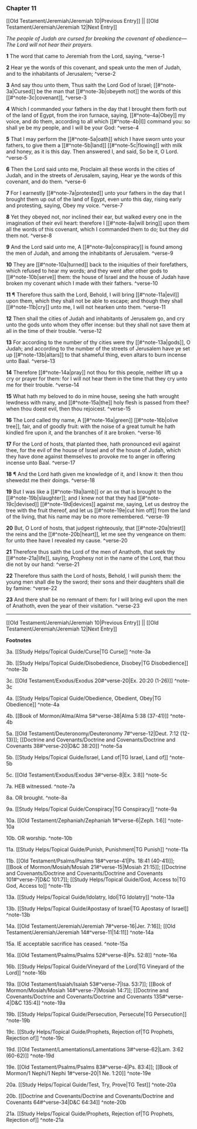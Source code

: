 ### Chapter 11

[[Old Testament/Jeremiah/Jeremiah 10|Previous Entry]]  ||  [[Old Testament/Jeremiah/Jeremiah 12|Next Entry]]

*The people of Judah are cursed for breaking the covenant of obedience—The Lord will not hear their prayers.*

**1**  The word that came to Jeremiah from the Lord, saying, ^verse-1

**2**  Hear ye the words of this covenant, and speak unto the men of Judah, and to the inhabitants of Jerusalem; ^verse-2

**3**  And say thou unto them, Thus saith the Lord God of Israel; [[#^note-3a|Cursed]] be the man that [[#^note-3b|obeyeth not]] the words of this [[#^note-3c|covenant]], ^verse-3

**4**  Which I commanded your fathers in the day that I brought them forth out of the land of Egypt, from the iron furnace, saying, [[#^note-4a|Obey]] my voice, and do them, according to all which [[#^note-4b|I]] command you: so shall ye be my people, and I will be your God: ^verse-4

**5**  That I may perform the [[#^note-5a|oath]] which I have sworn unto your fathers, to give them a [[#^note-5b|land]] [[#^note-5c|flowing]] with milk and honey, as it is this day. Then answered I, and said, So be it, O Lord. ^verse-5

**6**  Then the Lord said unto me, Proclaim all these words in the cities of Judah, and in the streets of Jerusalem, saying, Hear ye the words of this covenant, and do them. ^verse-6

**7**  For I earnestly [[#^note-7a|protested]] unto your fathers in the day that I brought them up out of the land of Egypt, even unto this day, rising early and protesting, saying, Obey my voice. ^verse-7

**8**  Yet they obeyed not, nor inclined their ear, but walked every one in the imagination of their evil heart: therefore I [[#^note-8a|will bring]] upon them all the words of this covenant, which I commanded them to do; but they did them not. ^verse-8

**9**  And the Lord said unto me, A [[#^note-9a|conspiracy]] is found among the men of Judah, and among the inhabitants of Jerusalem. ^verse-9

**10**  They are [[#^note-10a|turned]] back to the iniquities of their forefathers, which refused to hear my words; and they went after other gods to [[#^note-10b|serve]] them: the house of Israel and the house of Judah have broken my covenant which I made with their fathers. ^verse-10

**11**  ¶ Therefore thus saith the Lord, Behold, I will bring [[#^note-11a|evil]] upon them, which they shall not be able to escape; and though they shall [[#^note-11b|cry]] unto me, I will not hearken unto them. ^verse-11

**12**  Then shall the cities of Judah and inhabitants of Jerusalem go, and cry unto the gods unto whom they offer incense: but they shall not save them at all in the time of their trouble. ^verse-12

**13**  For according to the number of thy cities were thy [[#^note-13a|gods]], O Judah; and according to the number of the streets of Jerusalem have ye set up [[#^note-13b|altars]] to that shameful thing, even altars to burn incense unto Baal. ^verse-13

**14**  Therefore [[#^note-14a|pray]] not thou for this people, neither lift up a cry or prayer for them: for I will not hear them in the time that they cry unto me for their trouble. ^verse-14

**15**  What hath my beloved to do in mine house, seeing she hath wrought lewdness with many, and [[#^note-15a|the]] holy flesh is passed from thee? when thou doest evil, then thou rejoicest. ^verse-15

**16**  The Lord called thy name, A [[#^note-16a|green]] [[#^note-16b|olive tree]], fair, and of goodly fruit: with the noise of a great tumult he hath kindled fire upon it, and the branches of it are broken. ^verse-16

**17**  For the Lord of hosts, that planted thee, hath pronounced evil against thee, for the evil of the house of Israel and of the house of Judah, which they have done against themselves to provoke me to anger in offering incense unto Baal. ^verse-17

**18**  ¶ And the Lord hath given me knowledge of it, and I know it: then thou shewedst me their doings. ^verse-18

**19**  But I was like a [[#^note-19a|lamb]] or an ox that is brought to the [[#^note-19b|slaughter]]; and I knew not that they had [[#^note-19c|devised]] [[#^note-19d|devices]] against me, saying, Let us destroy the tree with the fruit thereof, and let us [[#^note-19e|cut him off]] from the land of the living, that his name may be no more remembered. ^verse-19

**20**  But, O Lord of hosts, that judgest righteously, that [[#^note-20a|triest]] the reins and the [[#^note-20b|heart]], let me see thy vengeance on them: for unto thee have I revealed my cause. ^verse-20

**21**  Therefore thus saith the Lord of the men of Anathoth, that seek thy [[#^note-21a|life]], saying, Prophesy not in the name of the Lord, that thou die not by our hand: ^verse-21

**22**  Therefore thus saith the Lord of hosts, Behold, I will punish them: the young men shall die by the sword; their sons and their daughters shall die by famine: ^verse-22

**23**  And there shall be no remnant of them: for I will bring evil upon the men of Anathoth, even the year of their visitation. ^verse-23


---
[[Old Testament/Jeremiah/Jeremiah 10|Previous Entry]]  ||  [[Old Testament/Jeremiah/Jeremiah 12|Next Entry]]


**Footnotes**


3a. [[Study Helps/Topical Guide/Curse|TG Curse]] ^note-3a

3b. [[Study Helps/Topical Guide/Disobedience, Disobey|TG Disobedience]] ^note-3b

3c. [[Old Testament/Exodus/Exodus 20#^verse-20|Ex. 20:20 (1-26)]] ^note-3c

4a. [[Study Helps/Topical Guide/Obedience, Obedient, Obey|TG Obedience]] ^note-4a

4b. [[Book of Mormon/Alma/Alma 5#^verse-38|Alma 5:38 (37-41)]] ^note-4b

5a. [[Old Testament/Deuteronomy/Deuteronomy 7#^verse-12|Deut. 7:12 (12-13)]]; [[Doctrine and Covenants/Doctrine and Covenants/Doctrine and Covenants 38#^verse-20|D&C 38:20]] ^note-5a

5b. [[Study Helps/Topical Guide/Israel, Land of|TG Israel, Land of]] ^note-5b

5c. [[Old Testament/Exodus/Exodus 3#^verse-8|Ex. 3:8]] ^note-5c

7a. HEB witnessed. ^note-7a

8a. OR brought. ^note-8a

9a. [[Study Helps/Topical Guide/Conspiracy|TG Conspiracy]] ^note-9a

10a. [[Old Testament/Zephaniah/Zephaniah 1#^verse-6|Zeph. 1:6]] ^note-10a

10b. OR worship. ^note-10b

11a. [[Study Helps/Topical Guide/Punish, Punishment|TG Punish]] ^note-11a

11b. [[Old Testament/Psalms/Psalms 18#^verse-41|Ps. 18:41 (40-41)]]; [[Book of Mormon/Mosiah/Mosiah 21#^verse-15|Mosiah 21:15]]; [[Doctrine and Covenants/Doctrine and Covenants/Doctrine and Covenants 101#^verse-7|D&C 101:7]]; [[Study Helps/Topical Guide/God, Access to|TG God, Access to]] ^note-11b

13a. [[Study Helps/Topical Guide/Idolatry, Idol|TG Idolatry]] ^note-13a

13b. [[Study Helps/Topical Guide/Apostasy of Israel|TG Apostasy of Israel]] ^note-13b

14a. [[Old Testament/Jeremiah/Jeremiah 7#^verse-16|Jer. 7:16]]; [[Old Testament/Jeremiah/Jeremiah 14#^verse-11|14:11]] ^note-14a

15a. IE acceptable sacrifice has ceased. ^note-15a

16a. [[Old Testament/Psalms/Psalms 52#^verse-8|Ps. 52:8]] ^note-16a

16b. [[Study Helps/Topical Guide/Vineyard of the Lord|TG Vineyard of the Lord]] ^note-16b

19a. [[Old Testament/Isaiah/Isaiah 53#^verse-7|Isa. 53:7]]; [[Book of Mormon/Mosiah/Mosiah 14#^verse-7|Mosiah 14:7]]; [[Doctrine and Covenants/Doctrine and Covenants/Doctrine and Covenants 135#^verse-4|D&C 135:4]] ^note-19a

19b. [[Study Helps/Topical Guide/Persecution, Persecute|TG Persecution]] ^note-19b

19c. [[Study Helps/Topical Guide/Prophets, Rejection of|TG Prophets, Rejection of]] ^note-19c

19d. [[Old Testament/Lamentations/Lamentations 3#^verse-62|Lam. 3:62 (60-62)]] ^note-19d

19e. [[Old Testament/Psalms/Psalms 83#^verse-4|Ps. 83:4]]; [[Book of Mormon/1 Nephi/1 Nephi 1#^verse-20|1 Ne. 1:20]] ^note-19e

20a. [[Study Helps/Topical Guide/Test, Try, Prove|TG Test]] ^note-20a

20b. [[Doctrine and Covenants/Doctrine and Covenants/Doctrine and Covenants 64#^verse-34|D&C 64:34]] ^note-20b

21a. [[Study Helps/Topical Guide/Prophets, Rejection of|TG Prophets, Rejection of]] ^note-21a